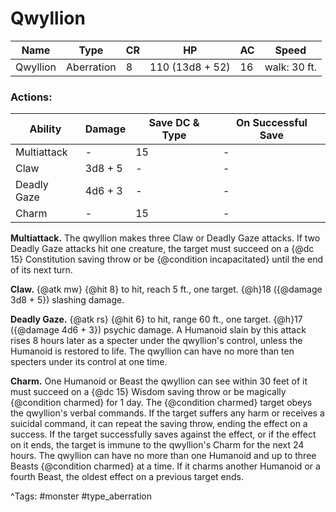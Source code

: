 # Qwyllion

| Name | Type | CR | HP | AC | Speed |
|------|------|----|----|----|-------|
| Qwyllion | Aberration | 8 | 110 (13d8 + 52) | 16 | walk: 30 ft. |

### Actions:

| Ability | Damage | Save DC & Type | On Successful Save |
|---------|--------|----------------|--------------------|
| Multiattack | - | 15 | - |
| Claw | 3d8 + 5 | - | - |
| Deadly Gaze | 4d6 + 3 | - | - |
| Charm | - | 15 | - |


**Multiattack.** The qwyllion makes three Claw or Deadly Gaze attacks. If two Deadly Gaze attacks hit one creature, the target must succeed on a {@dc 15} Constitution saving throw or be {@condition incapacitated} until the end of its next turn.

**Claw.** {@atk mw} {@hit 8} to hit, reach 5 ft., one target. {@h}18 ({@damage 3d8 + 5}) slashing damage.

**Deadly Gaze.** {@atk rs} {@hit 6} to hit, range 60 ft., one target. {@h}17 ({@damage 4d6 + 3}) psychic damage. A Humanoid slain by this attack rises 8 hours later as a specter under the qwyllion's control, unless the Humanoid is restored to life. The qwyllion can have no more than ten specters under its control at one time.

**Charm.** One Humanoid or Beast the qwyllion can see within 30 feet of it must succeed on a {@dc 15} Wisdom saving throw or be magically {@condition charmed} for 1 day. The {@condition charmed} target obeys the qwyllion's verbal commands. If the target suffers any harm or receives a suicidal command, it can repeat the saving throw, ending the effect on a success. If the target successfully saves against the effect, or if the effect on it ends, the target is immune to the qwyllion's Charm for the next 24 hours. The qwyllion can have no more than one Humanoid and up to three Beasts {@condition charmed} at a time. If it charms another Humanoid or a fourth Beast, the oldest effect on a previous target ends.

^Tags: #monster #type_aberration